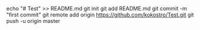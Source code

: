 echo "# Test" >> README.md
git init
git add README.md
git commit -m "first commit"
git remote add origin https://github.com/kokostro/Test.git
git push -u origin master
